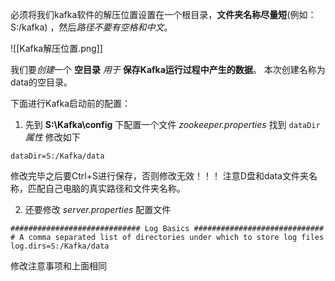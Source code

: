 
必须将我们kafka软件的解压位置设置在一个根目录，**文件夹名称尽量短**(例如：S:/kafka) ，然后*路径不要有空格和中文*。

![[Kafka解压位置.png]]

我们要*创建*一个 **空目录** *用于* **保存Kafka运行过程中产生的数据**。
本次创建名称为data的空目录。
  
下面进行Kafka启动前的配置：
  
1. 先到 **S:\\Kafka\\config** 下配置一个文件 *zookeeper.properties*
找到 `dataDir` *属性* 修改如下  
```properties
dataDir=S:/Kafka/data
```  
修改完毕之后要Ctrl+S进行保存，否则修改无效！！！
注意D盘和data文件夹名称，匹配自己电脑的真实路径和文件夹名称。
  
2. 还要修改 *server.properties* 配置文件  
```properties
############################# Log Basics #############################
# A comma separated list of directories under which to store log files
log.dirs=S:/Kafka/data
```
修改注意事项和上面相同